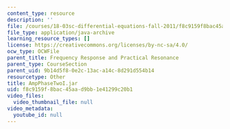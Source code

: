 ```yaml
---
content_type: resource
description: ''
file: /courses/18-03sc-differential-equations-fall-2011/f8c9159f8bac45aad9bb1e41299c20b1_AmpPhaseTwoI.jar
file_type: application/java-archive
learning_resource_types: []
license: https://creativecommons.org/licenses/by-nc-sa/4.0/
ocw_type: OCWFile
parent_title: Frequency Response and Practical Resonance
parent_type: CourseSection
parent_uid: 9b14d5f8-0e2c-13ac-a14c-8d291d554b14
resourcetype: Other
title: AmpPhaseTwoI.jar
uid: f8c9159f-8bac-45aa-d9bb-1e41299c20b1
video_files:
  video_thumbnail_file: null
video_metadata:
  youtube_id: null
---
```

